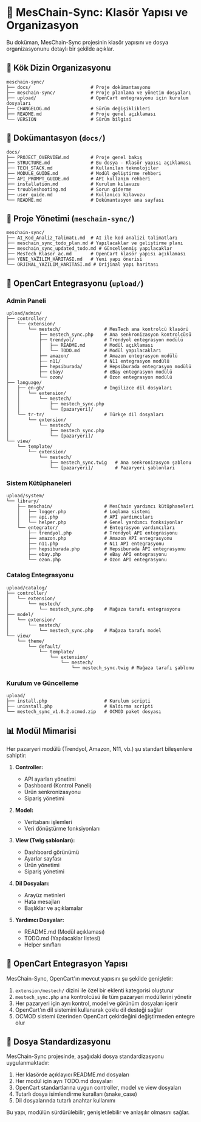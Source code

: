 # 📁 MesChain-Sync: Klasör Yapısı ve Organizasyon

Bu doküman, MesChain-Sync projesinin klasör yapısını ve dosya organizasyonunu detaylı bir şekilde açıklar.

## 📂 Kök Dizin Organizasyonu

```
meschain-sync/
├── docs/                      # Proje dokümantasyonu
├── meschain-sync/             # Proje planlama ve yönetim dosyaları
├── upload/                    # OpenCart entegrasyonu için kurulum dosyaları
├── CHANGELOG.md               # Sürüm değişiklikleri
├── README.md                  # Proje genel açıklaması
└── VERSION                    # Sürüm bilgisi
```

## 📑 Dokümantasyon (`docs/`)

```
docs/
├── PROJECT_OVERVIEW.md        # Proje genel bakış
├── STRUCTURE.md               # Bu dosya - Klasör yapısı açıklaması
├── TECH_STACK.md              # Kullanılan teknolojiler
├── MODULE_GUIDE.md            # Modül geliştirme rehberi
├── API_PROMPT_GUIDE.md        # API kullanım rehberi
├── installation.md            # Kurulum kılavuzu
├── troubleshooting.md         # Sorun giderme
├── user_guide.md              # Kullanıcı kılavuzu
└── README.md                  # Dokümantasyon ana sayfası
```

## 🔧 Proje Yönetimi (`meschain-sync/`)

```
meschain-sync/
├── AI_Kod_Analiz_Talimatı.md  # AI ile kod analizi talimatları
├── meschain_sync_todo_plan.md # Yapılacaklar ve geliştirme planı
├── meschain_sync_updated_todo.md # Güncellenmiş yapılacaklar
├── MesTech_Klasor_ac.md       # OpenCart klasör yapısı açıklaması
├── YENI_YAZILIM_HARITASI.md   # Yeni yapı önerisi
└── ORJINAL_YAZILIM_HARITASI.md # Orijinal yapı haritası
```

## 🔄 OpenCart Entegrasyonu (`upload/`)

### Admin Paneli

```
upload/admin/
├── controller/
│   └── extension/
│       └── mestech/                # MesTech ana kontrolcü klasörü
│           ├── mestech_sync.php    # Ana senkronizasyon kontrolcüsü
│           ├── trendyol/           # Trendyol entegrasyon modülü
│           │   ├── README.md       # Modül açıklaması
│           │   └── TODO.md         # Modül yapılacakları
│           ├── amazon/             # Amazon entegrasyon modülü
│           ├── n11/                # N11 entegrasyon modülü
│           ├── hepsiburada/        # Hepsiburada entegrasyon modülü
│           ├── ebay/               # eBay entegrasyon modülü
│           └── ozon/               # Ozon entegrasyon modülü
├── language/
│   ├── en-gb/                      # İngilizce dil dosyaları
│   │   └── extension/
│   │       └── mestech/
│   │           ├── mestech_sync.php
│   │           └── [pazaryeri]/
│   └── tr-tr/                      # Türkçe dil dosyaları
│       └── extension/
│           └── mestech/
│               ├── mestech_sync.php
│               └── [pazaryeri]/
└── view/
    └── template/
        └── extension/
            └── mestech/
                ├── mestech_sync.twig   # Ana senkronizasyon şablonu
                └── [pazaryeri]/        # Pazaryeri şablonları
```

### Sistem Kütüphaneleri

```
upload/system/
└── library/
    ├── meschain/                   # MesChain yardımcı kütüphaneleri
    │   ├── logger.php              # Loglama sistemi
    │   ├── api.php                 # API yardımcıları
    │   └── helper.php              # Genel yardımcı fonksiyonlar
    └── entegrator/                 # Entegrasyon yardımcıları
        ├── trendyol.php            # Trendyol API entegrasyonu
        ├── amazon.php              # Amazon API entegrasyonu
        ├── n11.php                 # N11 API entegrasyonu
        ├── hepsiburada.php         # Hepsiburada API entegrasyonu
        ├── ebay.php                # eBay API entegrasyonu
        └── ozon.php                # Ozon API entegrasyonu
```

### Catalog Entegrasyonu

```
upload/catalog/
├── controller/
│   └── extension/
│       └── mestech/
│           └── mestech_sync.php    # Mağaza tarafı entegrasyonu
├── model/
│   └── extension/
│       └── mestech/
│           └── mestech_sync.php    # Mağaza tarafı model
└── view/
    └── theme/
        └── default/
            └── template/
                └── extension/
                    └── mestech/
                        └── mestech_sync.twig # Mağaza tarafı şablonu
```

### Kurulum ve Güncelleme

```
upload/
├── install.php                     # Kurulum scripti
├── uninstall.php                   # Kaldırma scripti
└── mestech_sync_v1.0.2.ocmod.zip   # OCMOD paket dosyası
```

## 📊 Modül Mimarisi

Her pazaryeri modülü (Trendyol, Amazon, N11, vb.) şu standart bileşenlere sahiptir:

1. **Controller:**
   - API ayarları yönetimi
   - Dashboard (Kontrol Paneli)
   - Ürün senkronizasyonu
   - Sipariş yönetimi

2. **Model:**
   - Veritabanı işlemleri
   - Veri dönüştürme fonksiyonları

3. **View (Twig şablonları):**
   - Dashboard görünümü
   - Ayarlar sayfası
   - Ürün yönetimi
   - Sipariş yönetimi

4. **Dil Dosyaları:**
   - Arayüz metinleri
   - Hata mesajları
   - Başlıklar ve açıklamalar

5. **Yardımcı Dosyalar:**
   - README.md (Modül açıklaması)
   - TODO.md (Yapılacaklar listesi)
   - Helper sınıfları

## 🔄 OpenCart Entegrasyon Yapısı

MesChain-Sync, OpenCart'ın mevcut yapısını şu şekilde genişletir:

1. `extension/mestech/` dizini ile özel bir eklenti kategorisi oluşturur
2. `mestech_sync.php` ana kontrolcüsü ile tüm pazaryeri modüllerini yönetir
3. Her pazaryeri için ayrı kontrol, model ve görünüm dosyaları içerir
4. OpenCart'ın dil sistemini kullanarak çoklu dil desteği sağlar
5. OCMOD sistemi üzerinden OpenCart çekirdeğini değiştirmeden entegre olur

## 📝 Dosya Standardizasyonu

MesChain-Sync projesinde, aşağıdaki dosya standardizasyonu uygulanmaktadır:

1. Her klasörde açıklayıcı README.md dosyaları
2. Her modül için ayrı TODO.md dosyaları
3. OpenCart standartlarına uygun controller, model ve view dosyaları
4. Tutarlı dosya isimlendirme kuralları (snake_case)
5. Dil dosyalarında tutarlı anahtar kullanımı

Bu yapı, modülün sürdürülebilir, genişletilebilir ve anlaşılır olmasını sağlar. 